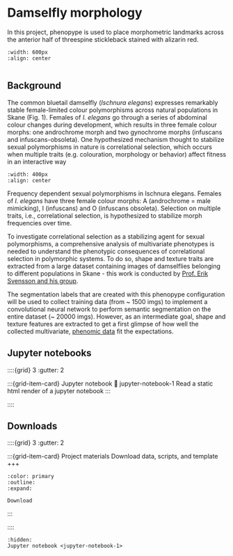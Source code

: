 # Damselfly morphology

In this project, phenopype is used to place morphometric landmarks across the anterior half of threespine stickleback stained with alizarin red. 

```{figure} output_damselfly-phenomics.jpg
:width: 600px
:align: center
```

```{include} ../../_assets/md/get-started.md
```

## Background 

The common bluetail damselfly (*Ischnura elegans*) expresses remarkably stable female-limited colour polymorphisms across natural populations in Skane (Fig. 1). Females of *I. elegans* go through a series of abdominal colour changes during development, which results in three female colour morphs: one androchrome morph and two gynochrome morphs (infuscans and infuscans-obsoleta). One hypothesized mechanism thought to stabilize sexual polymorphisms in nature is correlational selection, which occurs when multiple traits (e.g. colouration, morphology or behavior) affect fitness in an interactive way

```{figure} damselfly-polymorphism.jpg
:width: 400px
:align: center
```
Frequency dependent sexual polymorphisms in Ischnura elegans. Females of *I. elegans* have three female colour morphs: A (androchrome = male mimicking), I (infuscans) and O (infuscans obsoleta). Selection on multiple traits, i.e., correlational selection, is hypothesized to stabilize morph frequencies over time.

To investigate correlational selection as a stabilizing agent for sexual polymorphisms, a comprehensive analysis of multivariate phenotypes is needed to understand the phenotypic consequences of correlational selection in polymorphic systems. To do so, shape and texture traits are extracted from a large dataset containing images of damselflies belonging to different populations in Skane - this work is conducted by [Prof. Erik Svensson and his group](https://portal.research.lu.se/en/persons/erik-svensson). 

The segmentation labels that are created with this phenopype configuration will be used to collect training data (from ~ 1500 imgs) to implement a convolutional neural network to perform semantic segmentation on the entire dataset (~ 20000 imgs). However, as an intermediate goal, shape and texture features are extracted to get a first glimpse of how well the collected multivariate, [phenomic data](https://www.frontiersin.org/articles/10.3389/fevo.2021.642774/full) fit the expectations.

## Jupyter notebooks

::::{grid} 3
:gutter: 2

:::{grid-item-card} Jupyter notebook
:link: jupyter-notebook-1
Read a static html render of a jupyter notebook
:::

::::

## Downloads

::::{grid} 3
:gutter: 2

:::{grid-item-card} Project materials
Download data, scripts, and template
+++
```{button-link} https://osf.io/download/qjwne/
:color: primary
:outline:
:expand:

Download
```
:::

::::

```{toctree}
:hidden:
Jupyter notebook <jupyter-notebook-1>
```

